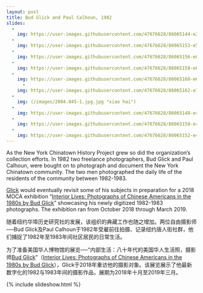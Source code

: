 ```yaml
---
layout: post
title: Bud Glick and Paul Calhoun, 1982  
slides:
  -
    img: https://user-images.githubusercontent.com/47676628/86065144-e28e4480-ba3c-11ea-8521-5fd0ebaa63e6.jpg
  -
    img: https://user-images.githubusercontent.com/47676628/86065153-e5893500-ba3c-11ea-9ff7-d7f296deb378.jpg
  -
    img: https://user-images.githubusercontent.com/47676628/86065156-e621cb80-ba3c-11ea-8ad9-3283c3db1700.jpg
  -
    img: https://user-images.githubusercontent.com/47676628/86065158-e621cb80-ba3c-11ea-993a-19b4df8b669f.jpg
  -
    img: https://user-images.githubusercontent.com/47676628/86065160-e6ba6200-ba3c-11ea-999f-0fb929962113.jpg
      -
    img: https://user-images.githubusercontent.com/47676628/86065162-e752f880-ba3c-11ea-9d38-e211a99d8f3b.jpg
  -
    img: (/images/2004.045-1.jpg.jpg "xiao hai")
  -
    img: https://user-images.githubusercontent.com/47676628/86065148-e4580800-ba3c-11ea-9a0b-0ce0f68d31ef.jpg
  -
    img: https://user-images.githubusercontent.com/47676628/86065150-e4580800-ba3c-11ea-8cb7-9fca3178b25a.jpg
  -
    img: https://user-images.githubusercontent.com/47676628/86065152-e4f09e80-ba3c-11ea-9faa-686ba92cbe42.jpg
---
```


As the New York Chinatown History Project grew so did the organization’s collection efforts.  In 1982 two freelance photographers, Bud Glick and Paul Calhoun, were bought on to photograph and document the New York Chinatown community.   The two men photographed the daily life of the residents of the community between 1982-1983.   

[Glick](http://budglickphoto.com/new-york-chinatown/) would eventually revisit some of his subjects in preparation for a 2018 MOCA exhibition “[Interior Lives: Photographs of Chinese Americans in the 1980s by Bud Glick](http://www.mocanyc.org/exhibitions/bud_glick)” showcasing his newly digitized 1982-1983 photographs.  The exhibition ran from October 2018 through March 2019.  

随着纽约华埠历史研究社的发展，该组织的典藏工作也随之增加。两位自由摄影师──Bud Glick及Paul Calhoun于1982年受雇前往拍摄、记录纽约唐人街社群，他们捕捉了1982年至1983年间社区居民的日常生活。

为了准备美国华人博物馆的展览──“内部生活：八十年代的美国华人生活照，摄影师[Bud Glick](http://budglickphoto.com/new-york-chinatown/)”（[Interior Lives: Photographs of Chinese Americans in the 1980s by Bud Glick](http://www.mocanyc.org/exhibitions/bud_glick)），Glick于2018年重访他的摄影对象。该展览展示了他最新数字化的1982与1983年间的摄影作品，展期为2018年十月至2019年三月。

{% include slideshow.html %}

